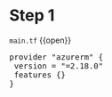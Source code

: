 # Step 1

`main.tf` {{open}}

<pre class="file" data-filename="main.tf" data-target="copy">
provider "azurerm" {
 version = "=2.18.0"
 features {}
}
</pre>

